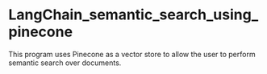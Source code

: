 # LangChain_semantic_search_using_pinecone
This program uses Pinecone as a vector store to allow the user to perform semantic search over documents.
